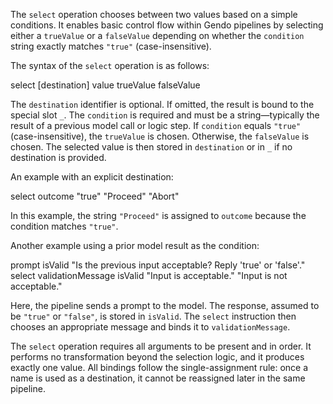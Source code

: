 The `select` operation chooses between two values based on a simple 
conditions. It enables basic control flow within Gendo pipelines by selecting 
either a `trueValue` or a `falseValue` depending on whether the `condition` 
string exactly matches `"true"` (case-insensitive). 

The syntax of the `select` operation is as follows:

  select [destination] value trueValue falseValue

The `destination` identifier is optional. If omitted, the result is bound to 
the special slot `_`. The `condition` is required and must be a 
string—typically the result of a previous model call or logic step. If 
`condition` equals `"true"` (case-insensitive), the `trueValue` is chosen. 
Otherwise, the `falseValue` is chosen. The selected value is then stored in 
`destination` or in `_` if no destination is provided.

An example with an explicit destination:

  select outcome "true" "Proceed" "Abort"

In this example, the string `"Proceed"` is assigned to `outcome` because the 
condition matches `"true"`.

Another example using a prior model result as the condition:

  prompt isValid "Is the previous input acceptable? Reply 'true' or 'false'."
  select validationMessage isValid "Input is acceptable." "Input is not acceptable."

Here, the pipeline sends a prompt to the model. The response, assumed to be 
`"true"` or `"false"`, is stored in `isValid`. The `select` instruction then 
chooses an appropriate message and binds it to `validationMessage`.

The `select` operation requires all arguments to be present and in order. It 
performs no transformation beyond the selection logic, and it produces exactly 
one value. All bindings follow the single-assignment rule: once a name is used 
as a destination, it cannot be reassigned later in the same pipeline.
